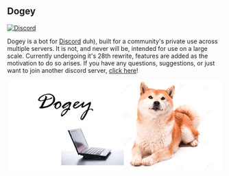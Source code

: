 ## Dogey  
[![Discord](https://discordapp.com/api/guilds/158057120493862912/widget.png)](https://discord.gg/B4BwQ8r)  

Dogey is a bot for [Discord](https://discordapp.com) duh), built for a community's private use across multiple servers. It is not, and never will be, intended for use on a large scale. Currently undergoing it's 28th rewrite, features are added as the motivation to do so arises. If you have any questions, suggestions, or just want to join another discord server, [click here](https://discord.gg/B4BwQ8r)!
<p align="center">
  <img src="dogey_banner_example.png">
</p>